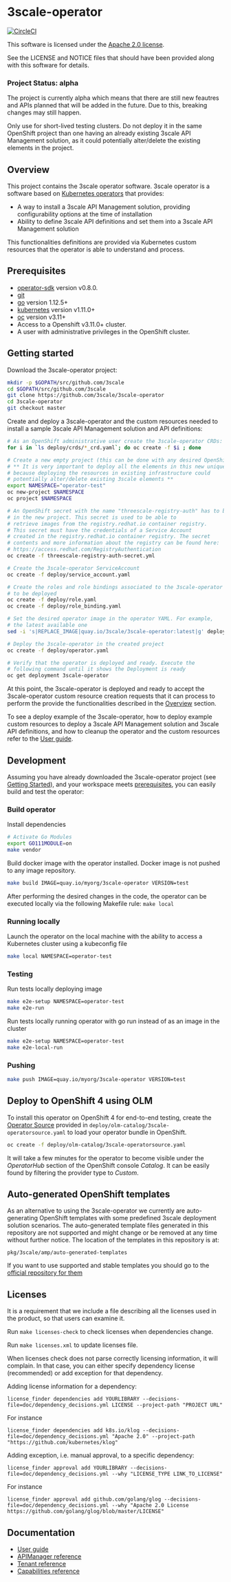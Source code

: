 # 3scale-operator

[![CircleCI](https://circleci.com/gh/3scale/3scale-operator/tree/master.svg?style=svg)](https://circleci.com/gh/3scale/3scale-operator/tree/master)

This software is licensed under the [Apache 2.0 license](https://www.apache.org/licenses/LICENSE-2.0).

See the LICENSE and NOTICE files that should have been provided along with this software for details.

### Project Status: alpha

The project is currently alpha which means that there are still new feautres
and APIs planned that will be added in the future.
Due to this, breaking changes may still happen.

Only use for short-lived testing clusters. Do not deploy it in the same
OpenShift project than one having an already existing
3scale API Management solution, as it could potentially alter/delete the
existing elements in the project.

## Overview

This project contains the 3scale operator software. 3scale operator is a
software based on [Kubernetes operators](https://coreos.com/operators/) that
provides:
* A way to install a 3scale API Management solution, providing configurability
  options at the time of installation
* Ability to define 3scale API definitions and set
  them into a 3scale API Management solution

This functionalities definitions are provided via Kubernetes custom resources
that the operator is able to understand and process.

## Prerequisites

* [operator-sdk] version v0.8.0.
* [git][git_tool]
* [go] version 1.12.5+
* [kubernetes] version v1.11.0+
* [oc] version v3.11+
* Access to a Openshift v3.11.0+ cluster.
* A user with administrative privileges in the OpenShift cluster.

## Getting started

Download the 3scale-operator project:

```sh
mkdir -p $GOPATH/src/github.com/3scale
cd $GOPATH/src/github.com/3scale
git clone https://github.com/3scale/3scale-operator
cd 3scale-operator
git checkout master
```

Create and deploy a 3scale-operator and the custom resources needed
to install a sample 3scale API Management solution and API definitions:

```sh
# As an OpenShift administrative user create the 3scale-operator CRDs:
for i in `ls deploy/crds/*_crd.yaml`; do oc create -f $i ; done

# Create a new empty project (this can be done with any desired OpenShift user)
# ** It is very important to deploy all the elements in this new unique project,
# because deploying the resources in existing infrastructure could
# potentially alter/delete existing 3scale elements **
export NAMESPACE="operator-test"
oc new-project $NAMESPACE
oc project $NAMESPACE

# An OpenShift secret with the name "threescale-registry-auth" has to be created
# in the new project. This secret is used to be able to
# retrieve images from the registry.redhat.io container registry.
# This secret must have the credentials of a Service Account
# created in the registry.redhat.io container registry. The secret
# contents and more information about the registry can be found here:
# https://access.redhat.com/RegistryAuthentication
oc create -f threescale-registry-auth-secret.yml

# Create the 3scale-operator ServiceAccount
oc create -f deploy/service_account.yaml

# Create the roles and role bindings associated to the 3scale-operator
# to be deployed
oc create -f deploy/role.yaml
oc create -f deploy/role_binding.yaml

# Set the desired operator image in the operator YAML. For example,
# the latest available one
sed -i 's|REPLACE_IMAGE|quay.io/3scale/3scale-operator:latest|g' deploy/operator.yaml

# Deploy the 3scale-operator in the created project
oc create -f deploy/operator.yaml

# Verify that the operator is deployed and ready. Execute the
# following command until it shows the Deployment is ready
oc get deployment 3scale-operator
```

At this point, the 3scale-operator is deployed and ready to accept the
3scale-operator custom resource creation requests that it can process to
perform the provide the functionalities described in the [Overview](#Overview)
section.

To see a deploy example of the 3scale-operator, how to deploy example custom
resources to deploy a 3scale API Management solution and 3scale API definitions,
and how to cleanup the operator and the custom resources
refer to the [User guide](doc/user-guide.md).

## Development

Assuming you have already downloaded the 3scale-operator project (see
[Getting Started](#Getting-started)), and your workspace meets [prerequisites](#Prerequisites),
you can easily build and test the operator:

### Build operator

Install dependencies

```sh
# Activate Go Modules
export GO111MODULE=on
make vendor
```

Build docker image with the operator installed. Docker image is not pushed to any image repository.

```sh
make build IMAGE=quay.io/myorg/3scale-operator VERSION=test
```

After performing the desired changes in the code, the operator can be executed
locally via the following Makefile rule:
`make local`

### Running locally

Launch the operator on the local machine with the ability to access
a Kubernetes cluster using a kubeconfig file

```sh
make local NAMESPACE=operator-test
```

### Testing

Run tests locally deploying image
```sh
make e2e-setup NAMESPACE=operator-test
make e2e-run
```

Run tests locally running operator with go run instead of as an image in the cluster
```sh
make e2e-setup NAMESPACE=operator-test
make e2e-local-run
```

### Pushing

```sh
make push IMAGE=quay.io/myorg/3scale-operator VERSION=test
```
## Deploy to OpenShift 4 using OLM

To install this operator on OpenShift 4 for end-to-end testing,
create the [Operator Source](https://github.com/operator-framework/community-operators/blob/master/docs/testing-operators.md#linking-the-quay-application-repository-to-your-openshift-40-cluster)
provided in `deploy/olm-catalog/3scale-operatorsource.yaml` to load your operator bundle in OpenShift.

```bash
oc create -f deploy/olm-catalog/3scale-operatorsource.yaml
```

It will take a few minutes for the operator to become visible under the _OperatorHub_ section of the OpenShift console _Catalog_. It can be easily found by filtering the provider type to _Custom_.

## Auto-generated OpenShift templates

As an alternative to using the 3scale-operator we currently are auto-generating
OpenShift templates with some predefined 3scale deployment solution scenarios.
The auto-generated template files generated in this repository are not
supported and might change or be removed at any time without further notice.
The location of the templates in this repository is at:
```
pkg/3scale/amp/auto-generated-templates
```

If you want to use supported and stable templates you should go to the
[official repository for them](https://github.com/3scale/3scale-amp-openshift-templates)

## Licenses

It is a requirement that we include a file describing all the licenses used in the product, so that users can examine it.

Run `make licenses-check` to check licenses when dependencies change.

Run `make licenses.xml` to update licenses file.

When licenses check does not parse correctly licensing information, it will complain. In that case, you can either specify dependency license (recommended) or add exception for that dependency.

Adding license information for a dependency:

```
license_finder dependencies add YOURLIBRARY --decisions-file=doc/dependency_decisions.yml LICENSE --project-path "PROJECT URL"
```

For instance

```
license_finder dependencies add k8s.io/klog --decisions-file=doc/dependency_decisions.yml "Apache 2.0" --project-path "https://github.com/kubernetes/klog"
```

Adding exception, i.e. manual approval, to a specific dependency:

```
license_finder approval add YOURLIBRARY --decisions-file=doc/dependency_decisions.yml --why "LICENSE_TYPE LINK_TO_LICENSE"
```

For instance

```
license_finder approval add github.com/golang/glog --decisions-file=doc/dependency_decisions.yml --why "Apache 2.0 License https://github.com/golang/glog/blob/master/LICENSE"
```

## Documentation

* [User guide](doc/user-guide.md)
* [APIManager reference](doc/apimanager-reference.md)
* [Tenant reference](doc/tenant-reference.md)
* [Capabilities reference](doc/api-crd-reference.md)

[git_tool]:https://git-scm.com/downloads
[operator-sdk]:https://github.com/operator-framework/operator-sdk
[go]:https://golang.org/
[kubernetes]:https://kubernetes.io/
[oc]:https://docs.okd.io/3.11/cli_reference/get_started_cli.html#cli-reference-get-started-cli
